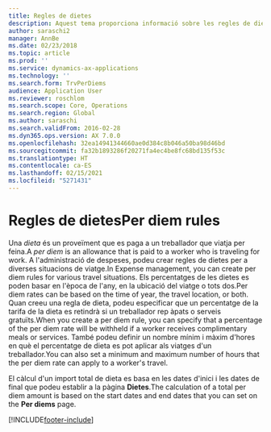 ```yaml
---
title: Regles de dietes
description: Aquest tema proporciona informació sobre les regles de dietes.
author: saraschi2
manager: AnnBe
ms.date: 02/23/2018
ms.topic: article
ms.prod: ''
ms.service: dynamics-ax-applications
ms.technology: ''
ms.search.form: TrvPerDiems
audience: Application User
ms.reviewer: roschlom
ms.search.scope: Core, Operations
ms.search.region: Global
ms.author: saraschi
ms.search.validFrom: 2016-02-28
ms.dyn365.ops.version: AX 7.0.0
ms.openlocfilehash: 32ea14941344660ae0d384c8b046a50ba98d46bd
ms.sourcegitcommit: fa32b1893286f20271fa4ec4be8fc68bd135f53c
ms.translationtype: HT
ms.contentlocale: ca-ES
ms.lasthandoff: 02/15/2021
ms.locfileid: "5271431"
---
```

# <a name="per-diem-rules"></a><span data-ttu-id="ee8ff-103">Regles de dietes</span><span class="sxs-lookup"><span data-stu-id="ee8ff-103">Per diem rules</span></span>

<span data-ttu-id="ee8ff-104">Una *dieta* és un proveïment que es paga a un treballador que viatja per feina.</span><span class="sxs-lookup"><span data-stu-id="ee8ff-104">A *per diem* is an allowance that is paid to a worker who is traveling for work.</span></span> <span data-ttu-id="ee8ff-105">A l'administració de despeses, podeu crear regles de dietes per a diverses situacions de viatge.</span><span class="sxs-lookup"><span data-stu-id="ee8ff-105">In Expense management, you can create per diem rules for various travel situations.</span></span> <span data-ttu-id="ee8ff-106">Els percentatges de les dietes es poden basar en l'època de l'any, en la ubicació del viatge o tots dos.</span><span class="sxs-lookup"><span data-stu-id="ee8ff-106">Per diem rates can be based on the time of year, the travel location, or both.</span></span> <span data-ttu-id="ee8ff-107">Quan creeu una regla de dieta, podeu especificar que un percentatge de la tarifa de la dieta es retindrà si un treballador rep àpats o serveis gratuïts.</span><span class="sxs-lookup"><span data-stu-id="ee8ff-107">When you create a per diem rule, you can specify that a percentage of the per diem rate will be withheld if a worker receives complimentary meals or services.</span></span> <span data-ttu-id="ee8ff-108">També podeu definir un nombre mínim i màxim d'hores en què el percentatge de dieta es pot aplicar als viatges d'un treballador.</span><span class="sxs-lookup"><span data-stu-id="ee8ff-108">You can also set a minimum and maximum number of hours that the per diem rate can apply to a worker's travel.</span></span>

<span data-ttu-id="ee8ff-109">El càlcul d'un import total de dieta es basa en les dates d'inici i les dates de final que podeu establir a la pàgina **Dietes**.</span><span class="sxs-lookup"><span data-stu-id="ee8ff-109">The calculation of a total per diem amount is based on the start dates and end dates that you can set on the **Per diems** page.</span></span>


[!INCLUDE[footer-include](../includes/footer-banner.md)]